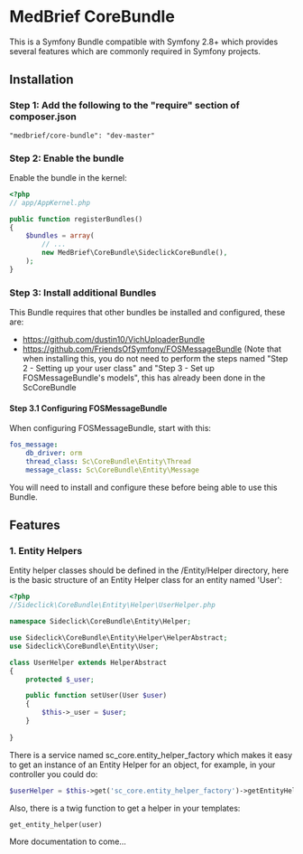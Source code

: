 # MedBrief CoreBundle
This is a Symfony Bundle compatible with Symfony 2.8+ which provides several features which are commonly required in Symfony projects.

## Installation

### Step 1: Add the following to the "require" section of composer.json

```
"medbrief/core-bundle": "dev-master"
```

### Step 2: Enable the bundle

Enable the bundle in the kernel:

``` php
<?php
// app/AppKernel.php

public function registerBundles()
{
    $bundles = array(
        // ...
        new MedBrief\CoreBundle\SideclickCoreBundle(),
    );
}
```
### Step 3: Install additional Bundles

This Bundle requires that other bundles be installed and configured, these are:
- https://github.com/dustin10/VichUploaderBundle
- https://github.com/FriendsOfSymfony/FOSMessageBundle (Note that when installing this, you do not need to perform the steps named "Step 2 - Setting up your user class" and "Step 3 - Set up FOSMessageBundle's models", this has already been done in the ScCoreBundle

#### Step 3.1 Configuring FOSMessageBundle

When configuring FOSMessageBundle, start with this:

``` yaml
fos_message:
    db_driver: orm
    thread_class: Sc\CoreBundle\Entity\Thread
    message_class: Sc\CoreBundle\Entity\Message
```

You will need to install and configure these before being able to use this Bundle.

## Features

### 1. Entity Helpers

Entity helper classes should be defined in the /Entity/Helper directory, here is the basic structure of an Entity Helper class for an entity named 'User':

``` php
<?php
//Sideclick\CoreBundle\Entity\Helper\UserHelper.php

namespace Sideclick\CoreBundle\Entity\Helper;

use Sideclick\CoreBundle\Entity\Helper\HelperAbstract;
use Sideclick\CoreBundle\Entity\User;

class UserHelper extends HelperAbstract
{
    protected $_user;

    public function setUser(User $user)
    {
        $this->_user = $user;
    }
    
}
```

There is a service named sc_core.entity_helper_factory which makes it easy to get an instance of an Entity Helper for an object, for example, in your controller you could do:

``` php
$userHelper = $this->get('sc_core.entity_helper_factory')->getEntityHelper($user);
```

Also, there is a twig function to get a helper in your templates:

``` twig
get_entity_helper(user)
```



More documentation to come...
